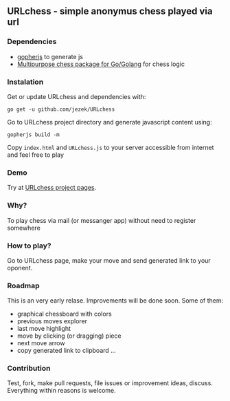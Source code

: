 URLchess - simple anonymus chess played via url
-----------------------------------------------

### Dependencies
- [gopherjs](https://github.com/gopherjs/gopherjs) to generate js
- [Multipurpose chess package for Go/Golang](https://github.com/andrewbackes/chess) for chess logic

### Instalation
Get or update URLchess and dependencies with:
```
go get -u github.com/jezek/URLchess
```

Go to URLchess project directory and generate javascript content using:
```
gopherjs build -m
```

Copy `index.html` and `URLchess.js` to your server accessible from internet and feel free to play

### Demo
Try at [URLchess project pages](https://jezek.github.io/URLchess).

### Why?
To play chess via mail (or messanger app) without need to register somewhere

### How to play?
Go to URLchess page, make your move and send generated link to your oponent.

### Roadmap
This is an very early relase. Improvements will be done soon. Some of them:
- graphical chessboard with colors
- previous moves explorer
- last move highlight
- move by clicking (or dragging) piece
- next move arrow
- copy generated link to clipboard
...

### Contribution
Test, fork, make pull requests, file issues or improvement ideas, discuss. Everything within reasons is welcome.
